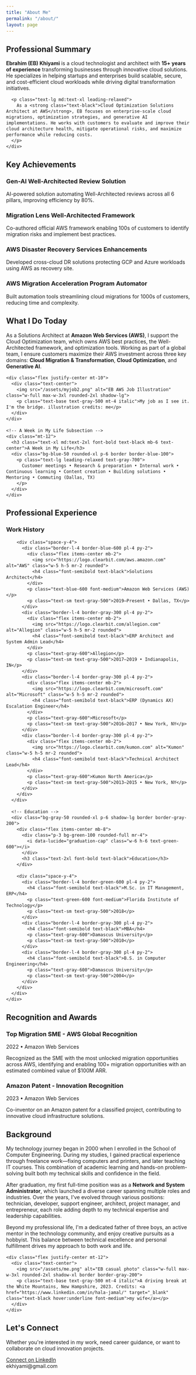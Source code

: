 ```yaml
---
title: "About Me"
permalink: "/about/"
layout: page
---
```




<!-- Bio Section -->
<section class="py-16 px-4 bg-gray-50">
  <div class="max-w-4xl mx-auto">
    <div class="text-center mb-12">
      <h2 class="text-3xl md:text-4xl font-bold text-black mb-4">Professional Summary</h2>
    </div>
    <div class="space-y-8 text-gray-600">
      <p class="text-lg md:text-xl leading-relaxed">
        <strong class="text-black">Ebrahim (EB) Khiyami</strong> is a cloud technologist and architect with <strong class="text-black">15+ years of experience</strong> transforming businesses through innovative cloud solutions. He specializes in helping startups and enterprises build scalable, secure, and cost-efficient cloud workloads while driving digital transformation initiatives.
      </p>
      
      <p class="text-lg md:text-xl leading-relaxed">
        As a <strong class="text-black">Cloud Optimization Solutions Architect at AWS</strong>, EB focuses on enterprise-scale cloud migrations, optimization strategies, and generative AI implementations. He works with customers to evaluate and improve their cloud architecture health, mitigate operational risks, and maximize performance while reducing costs.
      </p>
    </div>
  </div>
</section>

<!-- Key Achievements Section -->
<section class="py-16 px-4 bg-white">
  <div class="max-w-4xl mx-auto">
    <div class="text-center mb-12">
      <h2 class="text-3xl md:text-4xl font-bold text-black mb-4">Key Achievements</h2>
    </div>
    <div class="grid grid-cols-1 md:grid-cols-2 gap-8">
      <div class="bg-blue-50 rounded-xl p-6 shadow-lg border border-blue-100">
        <h3 class="text-xl font-bold text-black mb-4">Gen-AI Well-Architected Review Solution</h3>
        <p class="text-gray-600">AI-powered solution automating Well-Architected reviews across all 6 pillars, improving efficiency by 80%.</p>
      </div>
      <div class="bg-blue-50 rounded-xl p-6 shadow-lg border border-blue-100">
        <h3 class="text-xl font-bold text-black mb-4">Migration Lens Well-Architected Framework</h3>
        <p class="text-gray-600">Co-authored official AWS framework enabling 100s of customers to identify migration risks and implement best practices.</p>
      </div>
      <div class="bg-blue-50 rounded-xl p-6 shadow-lg border border-blue-100">
        <h3 class="text-xl font-bold text-black mb-4">AWS Disaster Recovery Services Enhancements</h3>
        <p class="text-gray-600">Developed cross-cloud DR solutions protecting GCP and Azure workloads using AWS as recovery site.</p>
      </div>
      <div class="bg-blue-50 rounded-xl p-6 shadow-lg border border-blue-100">
        <h3 class="text-xl font-bold text-black mb-4">AWS Migration Acceleration Program Automator</h3>
        <p class="text-gray-600">Built automation tools streamlining cloud migrations for 1000s of customers, reducing time and complexity.</p>
      </div>
    </div>
  </div>
</section>

<!-- Current Role Section -->
<section class="py-16 px-4 bg-gray-50">
  <div class="max-w-4xl mx-auto">
    <div class="text-center mb-12">
      <h2 class="text-3xl md:text-4xl font-bold text-black mb-4">What I Do Today</h2>
    </div>
    <div class="space-y-8 text-gray-600">
      <p class="text-lg md:text-xl leading-relaxed">
        As a Solutions Architect at <strong class="text-black">Amazon Web Services (AWS)</strong>, I support the Cloud Optimization team, which owns AWS best practices, the Well-Architected framework, and optimization tools. Working as part of a global team, I ensure customers maximize their AWS investment across three key domains: <strong class="text-black">Cloud Migration & Transformation</strong>, <strong class="text-black">Cloud Optimization</strong>, and <strong class="text-black">Generative AI</strong>.
      </p>
    </div>

    <div class="flex justify-center mt-10">
      <div class="text-center">
        <img src="/assets/myjob2.png" alt="EB AWS Job Illustration" class="w-full max-w-3xl rounded-2xl shadow-lg">
        <p class="text-base text-gray-500 mt-4 italic">My job as I see it. I'm the bridge. illustration credits: me</p>
      </div>
    </div>

    <!-- A Week in My Life Subsection -->
    <div class="mt-12">
      <h3 class="text-xl md:text-2xl font-bold text-black mb-6 text-center">A Week in My Life</h3>
      <div class="bg-blue-50 rounded-xl p-6 border border-blue-100">
        <p class="text-lg leading-relaxed text-gray-700">
          Customer meetings • Research & preparation • Internal work • Continuous learning • Content creation • Building solutions • Mentoring • Commuting (Dallas, TX)
        </p>
      </div>
    </div>
  </div>
</section>

<!-- Experience Section -->
<section class="py-16 px-4 bg-white">
  <div class="max-w-4xl mx-auto">
    <div class="text-center mb-12">
      <h2 class="text-3xl md:text-4xl font-bold text-black mb-4">Professional Experience</h2>
    </div>
    <div class="grid grid-cols-1 md:grid-cols-2 gap-8">
      <!-- Work History -->
      <div class="bg-gray-50 rounded-xl p-6 shadow-lg border border-gray-200">
        <div class="flex items-center mb-8">
          <div class="p-3 bg-blue-100 rounded-full mr-4">
            <i data-lucide="briefcase" class="w-6 h-6 text-blue-600"></i>
          </div>
          <h3 class="text-2xl font-bold text-black">Work History</h3>
        </div>
    
        <div class="space-y-4">
          <div class="border-l-4 border-blue-600 pl-4 py-2">
            <div class="flex items-center mb-2">
              <img src="https://logo.clearbit.com/aws.amazon.com" alt="AWS" class="w-5 h-5 mr-2 rounded">
              <h4 class="font-semibold text-black">Solutions Architect</h4>
            </div>
            <p class="text-blue-600 font-medium">Amazon Web Services (AWS)</p>
            <p class="text-sm text-gray-500">2019–Present • Dallas, TX</p>
          </div>
          <div class="border-l-4 border-gray-300 pl-4 py-2">
            <div class="flex items-center mb-2">
              <img src="https://logo.clearbit.com/allegion.com" alt="Allegion" class="w-5 h-5 mr-2 rounded">
              <h4 class="font-semibold text-black">ERP Architect and System Admin Lead</h4>
            </div>
            <p class="text-gray-600">Allegion</p>
            <p class="text-sm text-gray-500">2017–2019 • Indianapolis, IN</p>
          </div>
          <div class="border-l-4 border-gray-300 pl-4 py-2">
            <div class="flex items-center mb-2">
              <img src="https://logo.clearbit.com/microsoft.com" alt="Microsoft" class="w-5 h-5 mr-2 rounded">
              <h4 class="font-semibold text-black">ERP (Dynamics AX) Escalation Engineer</h4>
            </div>
            <p class="text-gray-600">Microsoft</p>
            <p class="text-sm text-gray-500">2016–2017 • New York, NY</p>
          </div>
          <div class="border-l-4 border-gray-300 pl-4 py-2">
            <div class="flex items-center mb-2">
              <img src="https://logo.clearbit.com/kumon.com" alt="Kumon" class="w-5 h-5 mr-2 rounded">
              <h4 class="font-semibold text-black">Technical Architect Lead</h4>
            </div>
            <p class="text-gray-600">Kumon North America</p>
            <p class="text-sm text-gray-500">2013–2015 • New York, NY</p>
          </div>
        </div>
      </div>

      <!-- Education -->
      <div class="bg-gray-50 rounded-xl p-6 shadow-lg border border-gray-200">
        <div class="flex items-center mb-8">
          <div class="p-3 bg-green-100 rounded-full mr-4">
            <i data-lucide="graduation-cap" class="w-6 h-6 text-green-600"></i>
          </div>
          <h3 class="text-2xl font-bold text-black">Education</h3>
        </div>
    
        <div class="space-y-4">
          <div class="border-l-4 border-green-600 pl-4 py-2">
            <h4 class="font-semibold text-black">M.Sc. in IT Management, ERP</h4>
            <p class="text-green-600 font-medium">Florida Institute of Technology</p>
            <p class="text-sm text-gray-500">2018</p>
          </div>
          <div class="border-l-4 border-gray-300 pl-4 py-2">
            <h4 class="font-semibold text-black">MBA</h4>
            <p class="text-gray-600">Damascus University</p>
            <p class="text-sm text-gray-500">2010</p>
          </div>
          <div class="border-l-4 border-gray-300 pl-4 py-2">
            <h4 class="font-semibold text-black">B.S. in Computer Engineering</h4>
            <p class="text-gray-600">Damascus University</p>
            <p class="text-sm text-gray-500">2004</p>
          </div>
        </div>
      </div>
    </div>
  </div>
</section>

<!-- Recognition Section -->
<section class="py-16 px-4 bg-yellow-50">
  <div class="max-w-4xl mx-auto">
    <div class="text-center mb-12">
      <h2 class="text-3xl md:text-4xl font-bold text-black mb-4">Recognition and Awards</h2>
    </div>
    <div class="grid grid-cols-1 md:grid-cols-2 gap-8">
      <div class="bg-white rounded-xl p-6 shadow-lg border border-yellow-200">
        <div class="flex items-center mb-4">
          <div class="w-8 h-8 bg-yellow-500 rounded-full flex items-center justify-center mr-3">
            <i data-lucide="trophy" class="w-4 h-4 text-white"></i>
          </div>
          <h3 class="text-lg font-semibold text-black">Top Migration SME - AWS Global Recognition</h3>
        </div>
        <p class="text-sm text-gray-500 mb-2">2022 • Amazon Web Services</p>
        <p class="text-gray-600">
          Recognized as the SME with the most unlocked migration opportunities across AWS, identifying and enabling 100+ migration opportunities with an estimated combined value of $100M ARR.
        </p>
      </div>
      <div class="bg-white rounded-xl p-6 shadow-lg border border-blue-200">
        <div class="flex items-center mb-4">
          <div class="w-8 h-8 bg-blue-500 rounded-full flex items-center justify-center mr-3">
            <i data-lucide="lightbulb" class="w-4 h-4 text-white"></i>
          </div>
          <h3 class="text-lg font-semibold text-black">Amazon Patent - Innovation Recognition</h3>
        </div>
        <p class="text-sm text-gray-500 mb-2">2023 • Amazon Web Services</p>
        <p class="text-gray-600">
          Co-inventor on an Amazon patent for a classified project, contributing to innovative cloud infrastructure solutions.
        </p>
      </div>
    </div>
  </div>
</section>

<!-- Background Section -->
<section class="py-16 px-4 bg-gray-50">
  <div class="max-w-4xl mx-auto">
    <div class="text-center mb-12">
      <h2 class="text-3xl md:text-4xl font-bold text-black mb-4">Background</h2>
    </div>
    <div class="space-y-8 text-gray-600">
      <p class="text-lg md:text-xl leading-relaxed">
        My technology journey began in 2000 when I enrolled in the School of Computer Engineering. During my studies, I gained practical experience through freelance work—fixing computers and printers, and later teaching IT courses. This combination of academic learning and hands-on problem-solving built both my technical skills and confidence in the field.
      </p>
      <p class="text-lg md:text-xl leading-relaxed">
        After graduation, my first full-time position was as a <strong class="text-black">Network and System Administrator</strong>, which launched a diverse career spanning multiple roles and industries. Over the years, I've evolved through various positions: technician, developer, support engineer, architect, project manager, and entrepreneur, each role adding depth to my technical expertise and leadership capabilities.
      </p>
      <p class="text-lg md:text-xl leading-relaxed">
        Beyond my professional life, I'm a dedicated father of three boys, an active mentor in the technology community, and enjoy creative pursuits as a hobbyist. This balance between technical excellence and personal fulfillment drives my approach to both work and life.
      </p>
    </div>
    
    <div class="flex justify-center mt-12">
      <div class="text-center">
        <img src="/assets/me.png" alt="EB casual photo" class="w-full max-w-3xl rounded-2xl shadow-xl border border-gray-200">
        <p class="text-base text-gray-500 mt-4 italic">A driving break at the White Mountains, New Hampshire, 2023. Credits: <a href="https://www.linkedin.com/in/hala-jamal/" target="_blank" class="text-black hover:underline font-medium">my wife</a></p>
      </div>
    </div>
  </div>
</section>

<!-- Footer - Ways to Connect -->
<section class="footer-section py-16 px-4 bg-gray-100 text-black">
  <div class="max-w-4xl mx-auto text-center">
    <h2 class="text-3xl md:text-4xl font-bold mb-4">Let's Connect</h2>
    <p class="text-xl text-gray-600 mb-8 max-w-2xl mx-auto">
      Whether you're interested in my work, need career guidance, or want to collaborate on cloud innovation projects.
    </p>
    <div class="flex flex-col sm:flex-row gap-4 justify-center items-center">
      <a href="https://www.linkedin.com/in/eb-khiyami/" target="_blank" class="inline-flex items-center justify-center px-8 py-4 bg-blue-600 text-white rounded-lg hover:bg-blue-700 transition-colors font-semibold text-lg">
        <i data-lucide="linkedin" class="w-5 h-5 mr-2"></i>Connect on LinkedIn
      </a>
      <div class="flex items-center px-6 py-3 bg-white border-2 border-gray-300 rounded-lg shadow-sm">
        <i data-lucide="mail" class="w-5 h-5 mr-3 text-gray-500"></i>
        <span class="text-gray-700 font-mono text-lg">ekhiyami<span class="text-gray-400">@</span>gmail.com</span>
      </div>
    </div>
  </div>
</section>

<!-- Quick Contact Floating Button -->
<div class="fixed bottom-6 right-6 z-40">
  <a href="https://topmate.io/ekhiyami/1354001?utm_source=spotlight&utm_campaign=ekhiyami" target="_blank" class="bg-blue-600 text-white p-4 rounded-full shadow-lg hover:bg-blue-700 transition-all duration-200 hover:scale-110">
    <i data-lucide="message-circle" class="w-6 h-6"></i>
  </a>
</div>

<script src="https://unpkg.com/lucide@latest"></script>
<script>
    lucide.createIcons();
    
    // Smooth scroll for anchor links
    document.addEventListener('DOMContentLoaded', function() {
        document.querySelectorAll('a[href^="#"]').forEach(anchor => {
            anchor.addEventListener('click', function (e) {
                e.preventDefault();
                const target = document.querySelector(this.getAttribute('href'));
                if (target) {
                    target.scrollIntoView({
                        behavior: 'smooth',
                        block: 'start'
                    });
                }
            });
        });
    });
</script>